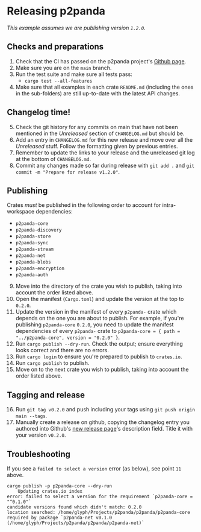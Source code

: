 # Releasing p2panda

_This example assumes we are publishing version `1.2.0`._

## Checks and preparations

1. Check that the CI has passed on the p2panda project's
   [Github page](https://github.com/p2panda/p2panda).
2. Make sure you are on the `main` branch.
3. Run the test suite and make sure all tests pass:
   - `cargo test --all-features`
4. Make sure that all examples in each crate `README.md` (including the ones in the
   sub-folders) are still up-to-date with the latest API changes.

## Changelog time!

5. Check the git history for any commits on main that have not been mentioned
   in the _Unreleased_ section of `CHANGELOG.md` but should be.
6. Add an entry in `CHANGELOG.md` for this new release and move over all the
   _Unreleased_ stuff. Follow the formatting given by previous entries.
7. Remember to update the links to your release and the unreleased git log at
   the bottom of `CHANGELOG.md`.
8. Commit any changes made so far during release with `git add .` and
   `git commit -m "Prepare for release v1.2.0"`.

## Publishing

Crates _must_ be published in the following order to account for
intra-workspace dependencies:

- `p2panda-core`
- `p2panda-discovery`
- `p2panda-store`
- `p2panda-sync`
- `p2panda-stream`
- `p2panda-net`
- `p2panda-blobs`
- `p2panda-encryption`
- `p2panda-auth`

9. Move into the directory of the crate you wish to publish, taking into
    account the order listed above.
10. Open the manifest (`Cargo.toml`) and update the version at the top to
    `0.2.0`.
11. Update the version in the manifest of every `p2panda-` crate which depends
    on the one you are about to publish. For example, if you're publishing
    `p2panda-core` `0.2.0`, you need to update the manifest dependencies of every
    `p2panda-` crate to `p2panda-core = { path = "../p2panda-core", version = "0.2.0" }`.
12. Run `cargo publish --dry-run`. Check the output; ensure everything looks
    correct and there are no errors.
13. Run `cargo login` to ensure you're prepared to publish to `crates.io`.
14. Run `cargo publish` to publish.
15. Move on to the next crate you wish to publish, taking into account the
    order listed above.

## Tagging and release

16. Run `git tag v0.2.0` and push including your tags using `git push origin
    main --tags`.
17. Manually create a release on github, copying the changelog entry you authored
    into Github's [new release page](https://github.com/p2panda/p2panda/releases/new)'s 
    description field. Title it with your version `v0.2.0`.

## Troubleshooting

If you see a `failed to select a version` error (as below), see point `11`
above.

```
cargo publish -p p2panda-core --dry-run
    Updating crates.io index
error: failed to select a version for the requirement `p2panda-core = "^0.1.0"`
candidate versions found which didn't match: 0.2.0
location searched: /home/glyph/Projects/p2panda/p2panda/p2panda-core
required by package `p2panda-net v0.1.0 (/home/glyph/Projects/p2panda/p2panda/p2panda-net)`
```
